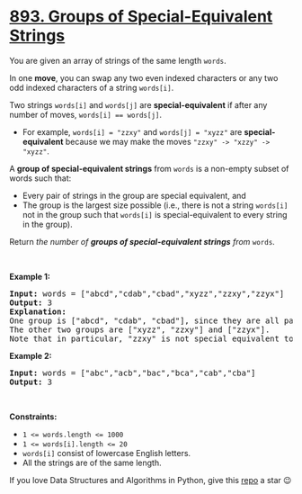 # [893. Groups of Special-Equivalent Strings][title]

<p>You are given an array of strings of the same length <code>words</code>.</p>
<p>In one <strong>move</strong>, you can swap any two even indexed characters or any two odd indexed characters of a string <code>words[i]</code>.</p>
<p>Two strings <code>words[i]</code> and <code>words[j]</code> are <strong>special-equivalent</strong> if after any number of moves, <code>words[i] == words[j]</code>.</p>
<ul>
<li>For example, <code>words[i] = "zzxy"</code> and <code>words[j] = "xyzz"</code> are <strong>special-equivalent</strong> because we may make the moves <code>"zzxy" -&gt; "xzzy" -&gt; "xyzz"</code>.</li>
</ul>
<p>A <strong>group of special-equivalent strings</strong> from <code>words</code> is a non-empty subset of words such that:</p>
<ul>
<li>Every pair of strings in the group are special equivalent, and</li>
<li>The group is the largest size possible (i.e., there is not a string <code>words[i]</code> not in the group such that <code>words[i]</code> is special-equivalent to every string in the group).</li>
</ul>
<p>Return <em>the number of <strong>groups of special-equivalent strings</strong> from </em><code>words</code>.</p>
<p> </p>
<p><strong>Example 1:</strong></p>
<pre><strong>Input:</strong> words = ["abcd","cdab","cbad","xyzz","zzxy","zzyx"]
<strong>Output:</strong> 3
<strong>Explanation:</strong> 
One group is ["abcd", "cdab", "cbad"], since they are all pairwise special equivalent, and none of the other strings is all pairwise special equivalent to these.
The other two groups are ["xyzz", "zzxy"] and ["zzyx"].
Note that in particular, "zzxy" is not special equivalent to "zzyx".
</pre>
<p><strong>Example 2:</strong></p>
<pre><strong>Input:</strong> words = ["abc","acb","bac","bca","cab","cba"]
<strong>Output:</strong> 3
</pre>
<p> </p>
<p><strong>Constraints:</strong></p>
<ul>
<li><code>1 &lt;= words.length &lt;= 1000</code></li>
<li><code>1 &lt;= words[i].length &lt;= 20</code></li>
<li><code>words[i]</code> consist of lowercase English letters.</li>
<li>All the strings are of the same length.</li>
</ul>


If you love Data Structures and Algorithms in Python, give this [repo][me] a star :wink:

[title]: https://leetcode.com/problems/groups-of-special-equivalent-strings
[me]: https://github.com/bumblebee211196/awesome-python-leetcode